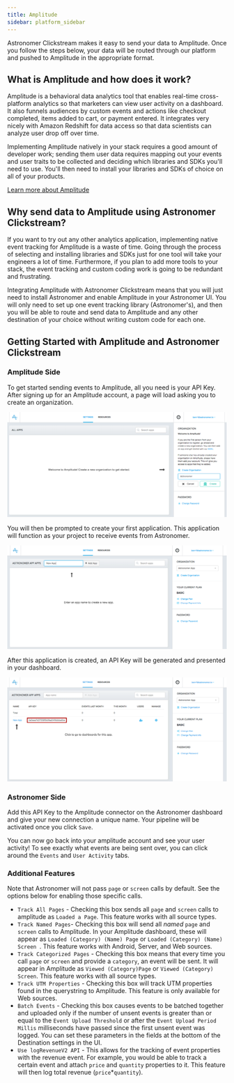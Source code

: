 ```yaml
---
title: Amplitude
sidebar: platform_sidebar
---
```


Astronomer Clickstream makes it easy to send your data to Amplitude. Once you follow the steps below, your data will be routed through our platform and pushed to Amplitude in the appropriate format.

## What is Amplitude and how does it work?

Amplitude is a behavioral data analytics tool that enables real-time cross-platform analytics so that marketers can view user activity on a dashboard. It also funnels audiences by custom events and actions like checkout completed, items added to cart, or payment entered. It integrates very nicely with Amazon Redshift for data access so that data scientists can analyze user drop off over time.

Implementing Amplitude natively in your stack requires a good amount of developer work; sending them user data requires mapping out your events and user traits to be collected and deciding which libraries and SDKs you'll need to use. You'll then need to install your libraries and SDKs of choice on all of your products.

[Learn more about Amplitude](https://amplitude.com/)

## Why send data to Amplitude using Astronomer Clickstream?

If you want to try out any other analytics application, implementing native event tracking for Amplitude is a waste of time. Going through the process of selecting and installing libraries and SDKs just for one tool will take your engineers a lot of time. Furthermore, if you plan to add more tools to your stack, the event tracking and custom coding work is going to be redundant and frustrating.

Integrating Amplitude with Astronomer Clickstream means that you will just need to install Astronomer and enable Amplitude in your Astronomer UI. You will only need to set up one event tracking library (Astronomer's), and then you will be able to route and send data to Amplitude and any other destination of your choice without writing custom code for each one.

## Getting Started with Amplitude and Astronomer Clickstream

### Amplitude Side

To get started sending events to Amplitude, all you need is your API Key. After signing up for an Amplitude account, a page will load asking you to create an organization.

![amplitude1](../../../images/amplitude1.png)

You will then be prompted to create your first application. This application will function as your project to receive events from Astronomer.

![amplitude2](../../../images/amplitude2.png)

After this application is created, an API Key will be generated and presented in your dashboard.

![amplitude3](../../../images/amplitude3.png)

### Astronomer Side

Add this API Key to the Amplitude connector on the Astronomer dashboard and give your new connection a unique name. Your pipeline will be activated once you click `Save`.

You can now go back into your amplitude account and see your user activity! To see exactly what events are being sent over, you can click around the `Events` and `User Activity` tabs.

### Additional Features

Note that Astronomer will not pass `page` or `screen` calls by default. See the options below for enabling those specific calls.

* `Track All Pages` - Checking this box sends all `page` and `screen` calls to amplitude as `Loaded a Page`. This feature works with all source types.
* `Track Named Pages`- Checking this box will send all *named* `page` and `screen` calls to Amplitude. In your Amplitude dashboard, these will appear as `Loaded (Category) (Name) Page` or `Loaded (Category) (Name) Screen `. This feature works with Android, Server, and Web sources.
* `Track Categorized Pages` - Checking this box means that every time you call `page` or `screen` and provide a `category`, an event will be sent. It will appear in Amplitude as `Viewed (Category)Page` or `Viewed (Category) Screen`. This feature works with all source types.
* `Track UTM Properties` - Checking this box will track UTM properties found in the querystring to Amplitude. This feature is only available for Web sources.
* `Batch Events` - Checking this box causes events to be batched together and uploaded only if the number of unsent events is greater than or equal to the `Event Upload Threshold` or after the `Event Upload Period Millis` milliseconds have passed since the first unsent event was logged. You can set these parameters in the fields at the bottom of the Destination settings in the UI.
* `Use logRevenueV2 API` - This allows for the tracking of event properties with the revenue event. For example, you would be able to track a certain event and attach `price` and `quantity` properties to it. This feature will then log total revenue (`price`*`quantity`). 

